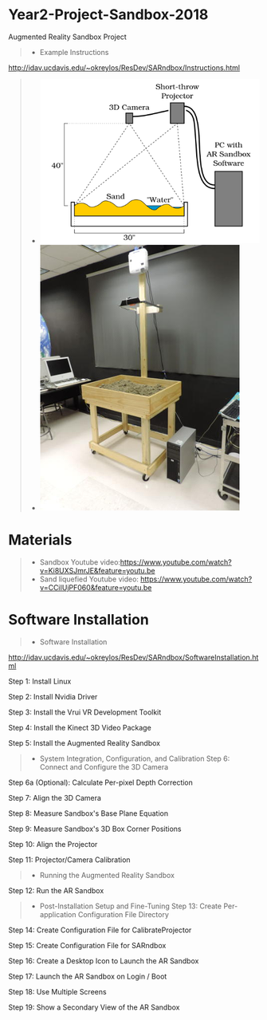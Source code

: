 # Year2-Project-Sandbox-2018
Augmented Reality Sandbox Project
>- Example Instructions

http://idav.ucdavis.edu/~okreylos/ResDev/SARndbox/Instructions.html

>- ![image](https://github.com/KetchumFion/Year2-Project-Sandbox-2018/blob/master/Figure/ARSandboxLayout.png)
>- ![image](https://github.com/KetchumFion/Year2-Project-Sandbox-2018/blob/master/Figure/Sandbox1.jpg)
# Materials
>- Sandbox Youtube video:https://www.youtube.com/watch?v=Ki8UXSJmrJE&feature=youtu.be
>- Sand liquefied Youtube video: https://www.youtube.com/watch?v=CCiIUjPF060&feature=youtu.be

# Software Installation
>- Software Installation

http://idav.ucdavis.edu/~okreylos/ResDev/SARndbox/SoftwareInstallation.html

Step 1: Install Linux

Step 2: Install Nvidia Driver

Step 3: Install the Vrui VR Development Toolkit

Step 4: Install the Kinect 3D Video Package

Step 5: Install the Augmented Reality Sandbox

>- System Integration, Configuration, and Calibration
Step 6: Connect and Configure the 3D Camera

Step 6a (Optional): Calculate Per-pixel Depth Correction

Step 7: Align the 3D Camera

Step 8: Measure Sandbox's Base Plane Equation

Step 9: Measure Sandbox's 3D Box Corner Positions

Step 10: Align the Projector

Step 11: Projector/Camera Calibration

>- Running the Augmented Reality Sandbox

Step 12: Run the AR Sandbox
>- Post-Installation Setup and Fine-Tuning
Step 13: Create Per-application Configuration File Directory

Step 14: Create Configuration File for CalibrateProjector

Step 15: Create Configuration File for SARndbox

Step 16: Create a Desktop Icon to Launch the AR Sandbox

Step 17: Launch the AR Sandbox on Login / Boot

Step 18: Use Multiple Screens

Step 19: Show a Secondary View of the AR Sandbox
